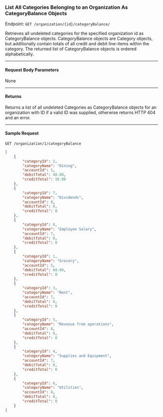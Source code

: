 ### List All Categories Belonging to an Organization As CategoryBalance Objects
Endpoint: `GET /organization/{id}/categoryBalance/`

Retrieves all undeleted categories for the specified organization id as CategoryBalance objects. CategoryBalance objects are Category objects, but additionally contain totals of all credit and debit line-items within the category. The returned list of CategoryBalance objects is ordered alphabetically.
___

#### Request Body Parameters
None
___
#### Returns
Returns a list of all undeleted Categories as CategoryBalance objects for an organization with ID if a valid ID was supplied, otherwise returns HTTP 404 and an error.

___

#### Sample Request
`GET /organization/1/categoryBalance`
<br/>


```json
[
    {
        "categoryId": 2,
        "categoryName": "Dining",
        "accountId": 5,
        "debitTotal": 40.00,
        "creditTotal": 10.00
    },
    {
        "categoryId": 7,
        "categoryName": "Dividends",
        "accountId": 8,
        "debitTotal": 0,
        "creditTotal": 0
    },
    {
        "categoryId": 8,
        "categoryName": "Employee Salary",
        "accountId": 7,
        "debitTotal": 0,
        "creditTotal": 0
    },
    {
        "categoryId": 1,
        "categoryName": "Grocery",
        "accountId": 5,
        "debitTotal": 60.00,
        "creditTotal": 0
    },
    {
        "categoryId": 3,
        "categoryName": "Rent",
        "accountId": 7,
        "debitTotal": 0,
        "creditTotal": 0
    },
    {
        "categoryId": 5,
        "categoryName": "Revenue from operations",
        "accountId": 8,
        "debitTotal": 0,
        "creditTotal": 0
    },
    {
        "categoryId": 4,
        "categoryName": "Supplies and Equipment",
        "accountId": 7,
        "debitTotal": 0,
        "creditTotal": 0
    },
    {
        "categoryId": 6,
        "categoryName": "Utilities",
        "accountId": 8,
        "debitTotal": 0,
        "creditTotal": 0
    }
]
```